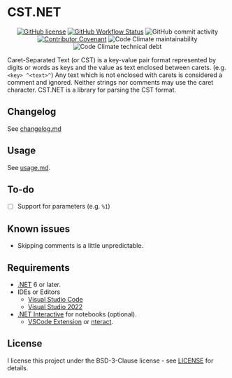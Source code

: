 # CST.NET

<p align="center">
  <a href="https://github.com/tonytins/cstdotnet/blob/main/LICENSE"><img src="https://img.shields.io/github/license/tonytins/cstdotnet" alt="GitHub license"></a>
  <a href="https://github.com/tonytins/cstdotnet/actions?query=workflow%3Adotnet.yml"><img src="https://img.shields.io/github/actions/workflow/status/tonytins/cstdotnet/dotnet.yml" alt="GitHub Workflow Status"></a>
  <img src="https://img.shields.io/github/commit-activity/w/tonytins/cstdotnet" alt="GitHub commit activity">
  <a href="code_of_conduct.md"><img src="https://img.shields.io/badge/Contributor%20Covenant-v2.0%20adopted-ff69b4.svg" alt="Contributor Covenant"></a>
  <img src="https://img.shields.io/codeclimate/maintainability-percentage/tonytins/cstdotnet" alt="Code Climate maintainability">
  <img src="https://img.shields.io/codeclimate/tech-debt/tonytins/cstdotnet" alt="Code Climate technical debt">
</p>


Caret-Separated Text (or CST) is a key-value pair format represented by digits or words as keys and the value as text enclosed between carets. (e.g. ``<key> ^<text>^``) Any text which is not enclosed with carets is considered a comment and ignored. Neither strings nor comments may use the caret character. CST.NET is a library for parsing the CST format.

## Changelog

See [changelog.md](./changelog.md)

## Usage

See [usage.md](./usage.md).

## To-do

- [ ] Support for parameters (e.g. ``%1``)

## Known issues

- Skipping comments is a little unpredictable.

## Requirements

- [.NET](https://dotnet.microsoft.com/download) 6 or later.
- IDEs or Editors
  - [Visual Studio Code](https://code.visualstudio.com/)
  - [Visual Studio 2022](https://visualstudio.microsoft.com/)
- [.NET Interactive](https://github.com/dotnet/interactive/blob/main/README.md) for notebooks (optional).
  - [VSCode Extension](https://marketplace.visualstudio.com/items?itemName=ms-dotnettools.dotnet-interactive-vscode) or [nteract](https://nteract.io/).

## License

I license this project under the BSD-3-Clause license - see [LICENSE](LICENSE) for details.
